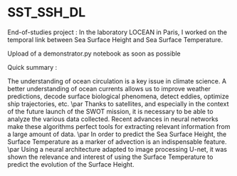 # SST_SSH_DL
End-of-studies project : In the laboratory LOCEAN in Paris, I worked on the temporal link between Sea Surface Height and Sea Surface Temperature.

Upload of a demonstrator.py notebook as soon as possible

Quick summary : 

The understanding of ocean circulation is a key issue in climate science. A better understanding of ocean currents allows us to improve weather predictions, decode surface biological phenomena, detect eddies, optimize ship trajectories, etc. 
\par
Thanks to satellites, and especially in the context of the future launch of the SWOT mission, it is necessary to be able to analyze the various data collected. Recent advances in neural networks make these algorithms perfect tools for extracting relevant information from a large amount of data.
\par 
In order to predict the Sea Surface Height, the Surface Temperature as a marker of advection is an indispensable feature.
\par 
Using a neural architecture adapted to image processing U-net, it was shown the relevance and interest of using the Surface Temperature to predict the evolution of the Surface Height.

